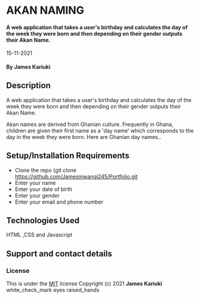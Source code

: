 # AKAN NAMING
#### A web application that takes a user's birthday and calculates the day of the week they were born and then depending on their gender outputs their Akan Name.

 15-11-2021
#### By **James Kariuki**
## Description
A web application that takes a user's birthday and calculates the day of the week they were born and then depending on their gender outputs their Akan Name. 

Akan names are derived from Ghanian culture. Frequently in Ghana, children are given their first name as a 'day name' which corresponds to the day in the week they were born. Here are Ghanian day names.. 
## Setup/Installation Requirements
* Clone the repo {git clone https://github.com/Jamesmwangi245/Portfolio.git
* Enter your name
* Enter your date of birth
* Enter your gender
* Enter your email and phone number


## Technologies Used
HTML ,CSS and Javascript
## Support and contact details
### License
This is under the [MIT](LICENSE) license
Copyright (c) 2021 **James Kariuki**
white_check_mark
eyes
raised_hands





